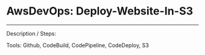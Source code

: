 # AwsDevOps: Deploy-Website-In-S3
----------------------------------------------------------------------------------------------------------------------------------
Description / Steps:

Tools: Github, CodeBuild, CodePipeline, CodeDeploy, S3
